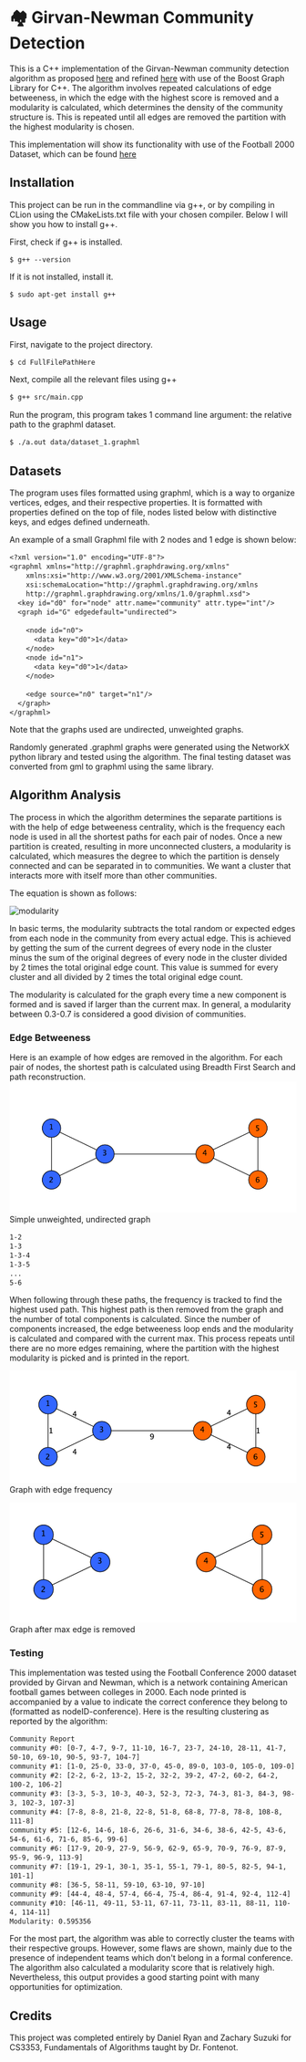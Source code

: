 # 🏘 Girvan-Newman Community Detection
This is a C++ implementation of the Girvan-Newman community detection algorithm
as proposed [here](https://www.pnas.org/doi/full/10.1073/pnas.122653799) and 
refined [here](https://journals.aps.org/pre/abstract/10.1103/PhysRevE.69.026113) with use of 
the Boost Graph Library for C++.
The algorithm involves repeated calculations of edge betweeness, in which the edge with 
the highest score is removed and a modularity is calculated, which determines the density of
the community structure is. This is repeated until all edges are removed the partition with 
the highest modularity is chosen.

This implementation will show its functionality with use of the Football 2000 Dataset, which
can be found [here](http://www-personal.umich.edu/~mejn/netdata/)

## Installation
This project can be run in the commandline via g++, or by compiling in CLion using the CMakeLists.txt file with your 
chosen compiler. Below I will show you how to install g++.

First, check if g++ is installed.
```text
$ g++ --version
```
If it is not installed, install it.
```text
$ sudo apt-get install g++
```

## Usage
First, navigate to the project directory.
```bash
$ cd FullFilePathHere
```
Next, compile all the relevant files using g++
```bash
$ g++ src/main.cpp 
```
Run the program, this program takes 1 command line argument: the relative path to the
graphml dataset.

```bash
$ ./a.out data/dataset_1.graphml
```

## Datasets
The program uses files formatted using graphml, which is a way to organize vertices, edges, and their
respective properties. It is formatted with properties defined on the top of file, nodes listed below
with distinctive keys, and edges defined underneath.

An example of a small Graphml file with 2 nodes and 1 edge is shown below:
```text
<?xml version="1.0" encoding="UTF-8"?>
<graphml xmlns="http://graphml.graphdrawing.org/xmlns"  
    xmlns:xsi="http://www.w3.org/2001/XMLSchema-instance"
    xsi:schemaLocation="http://graphml.graphdrawing.org/xmlns
    http://graphml.graphdrawing.org/xmlns/1.0/graphml.xsd">
  <key id="d0" for="node" attr.name="community" attr.type="int"/>
  <graph id="G" edgedefault="undirected">
  
    <node id="n0">
      <data key="d0">1</data>
    </node>
    <node id="n1">
      <data key="d0">1</data>
    </node>
    
    <edge source="n0" target="n1"/> 
  </graph>
</graphml>
```

Note that the graphs used are undirected, unweighted graphs.

Randomly generated .graphml graphs were generated using the NetworkX python library 
and tested using the algorithm. The final testing dataset was converted from gml to graphml
using the same library.

## Algorithm Analysis 
The process in which the algorithm determines the separate partitions is with the help of edge
betweeness centrality, which is the frequency each node is used in all the shortest paths for each 
pair of nodes. Once a new partition is created, resulting in more unconnected clusters, a modularity 
is calculated, which measures the degree to which the partition is densely connected and can be separated
in to communities. We want a cluster that interacts more with itself more than other communities. 

The equation is shown as follows:

![modularity](https://latex.codecogs.com/svg.image?Q&space;=&space;\frac{1}{2m}\sum_{i,j}^{}[A_{ij}-\frac{k_{1}k_{2}}{2m}]\delta(c_{i},&space;c_{j}))

In basic terms, the modularity subtracts the total random or expected edges from each node in the community from
every actual edge. This is achieved by getting the sum of the current degrees of every node in the cluster 
minus the sum of the original degrees of every node in the cluster divided by 2 times the total original edge count.
This value is summed for every cluster and all divided by 2 times the total original edge count. 

The modularity is calculated for the graph every time a new component is formed and is saved if larger than the current
max. In general, a modularity between 0.3-0.7 is considered a good division of communities.

### Edge Betweeness 
Here is an example of how edges are removed in the algorithm. For each pair of nodes, the shortest path is calculated 
using Breadth First Search and path reconstruction.
![graph1](images/graph_ex1.png)
Simple unweighted, undirected graph
```text
1-2
1-3
1-3-4
1-3-5
...
5-6
```
When following through these paths, the frequency is tracked to find the highest used path. This highest path is
then removed from the graph and the number of total components is calculated. Since the number of components
increased, the edge betweeness loop ends and the modularity is calculated and compared with the current max. This process
repeats until there are no more edges remaining, where the partition with the highest modularity is picked and is
printed in the report.

![graph2](images/graph_ex2.png)
Graph with edge frequency

![graph3](images/graph_ex3.png)
Graph after max edge is removed

### Testing
This implementation was tested using the Football Conference 2000 dataset provided by Girvan and Newman, which is a 
network containing American football games between colleges in 2000. Each node printed is accompanied by 
a value to indicate the correct conference they belong to (formatted as nodeID-conference). Here is the resulting clustering as reported by the 
algorithm: 

```text
Community Report
community #0: [0-7, 4-7, 9-7, 11-10, 16-7, 23-7, 24-10, 28-11, 41-7, 50-10, 69-10, 90-5, 93-7, 104-7]
community #1: [1-0, 25-0, 33-0, 37-0, 45-0, 89-0, 103-0, 105-0, 109-0]
community #2: [2-2, 6-2, 13-2, 15-2, 32-2, 39-2, 47-2, 60-2, 64-2, 100-2, 106-2]
community #3: [3-3, 5-3, 10-3, 40-3, 52-3, 72-3, 74-3, 81-3, 84-3, 98-3, 102-3, 107-3]
community #4: [7-8, 8-8, 21-8, 22-8, 51-8, 68-8, 77-8, 78-8, 108-8, 111-8]
community #5: [12-6, 14-6, 18-6, 26-6, 31-6, 34-6, 38-6, 42-5, 43-6, 54-6, 61-6, 71-6, 85-6, 99-6]
community #6: [17-9, 20-9, 27-9, 56-9, 62-9, 65-9, 70-9, 76-9, 87-9, 95-9, 96-9, 113-9]
community #7: [19-1, 29-1, 30-1, 35-1, 55-1, 79-1, 80-5, 82-5, 94-1, 101-1]
community #8: [36-5, 58-11, 59-10, 63-10, 97-10]
community #9: [44-4, 48-4, 57-4, 66-4, 75-4, 86-4, 91-4, 92-4, 112-4]
community #10: [46-11, 49-11, 53-11, 67-11, 73-11, 83-11, 88-11, 110-4, 114-11]
Modularity: 0.595356
```

For the most part, the algorithm was able to correctly cluster the teams with their respective groups. However,
some flaws are shown, mainly due to the presence of independent teams which don't belong in a formal conference. 
The algorithm also calculated a modularity score that is relatively high. Nevertheless, this output provides a
good starting point with many opportunities for optimization.

## Credits

This project was completed entirely by Daniel Ryan and
Zachary Suzuki for CS3353, Fundamentals of Algorithms taught by Dr. Fontenot.













